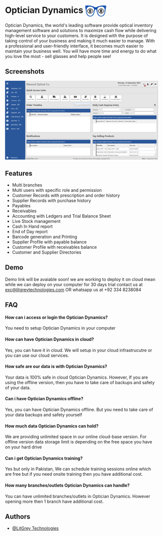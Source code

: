 # Optician Dynamics <img src="https://github.com/LitGrey-Technologies/Optician-Dynamics/blob/main/od_logo.png" data-canonical-src="https://github.com/LitGrey-Technologies/Optician-Dynamics/blob/main/od_logo.png" width="70" height="40" align="center"/>


Optician Dynamics, the world's leading software provide optical inventory management software and solutions to maximize cash flow while delivering high-level service to your customers. It is designed with the purpose of taking control of your business and making it much easier to manage. With a professional and user-friendly interface, it becomes much easier to maintain your business well. You will have more time and energy to do what you love the most - sell glasses and help people see!

## Screenshots

![App Screenshot](https://github.com/LitGrey-Technologies/Optician-Dynamics/blob/main/opdynmaics-dashboard.PNG)


## Features

- Multi branches
- Multi users with specific role and permission
- Customer Records with prescription and order history
- Supplier Records with purchase history
- Payables
- Receivables
- Accounting with Ledgers and Trial Balance Sheet
- Live Stock management
- Cash In Hand report
- End of Day report 
- Barcode generation and Printing
- Supplier Profile with payable balance
- Customer Profile with receivables balance
- Customer and Supplier Directories



## Demo

Demo link will be avaiable soon! we are working to deploy it on cloud mean while we can deploy on your computer for 30 days trial contact us at exc@litgreytechnologies.com OR whatsapp us at +92 334 8238084



## FAQ

#### How can i access or login the Optician Dynamics?

You need to setup Optician Dynamics in your computer

#### How can have Optician Dynamics in cloud?

Yes, you can have it in cloud. We will setup in your cloud infrastrucutre or you can use our cloud services.

#### How safe are our data is with Optician Dynamics?

Your data is 100% safe in cloud Optician Dynamics. However, If you are using the offline version, then you have to take care of backups and safety of your data.

#### Can i have Optician Dynamics offline?

Yes, you can have Optician Dynamics offline. But you need to take care of your data backups and safety yourself

#### How much data Optician Dynamics can hold?

We are providing unlimited space in our online cloud-base version. For offline version data storage limit is depending on the free space you have on your hard drive

#### Can i get Optician Dynamics training?

Yes but only in Pakistan, We can schedule training sessions online which are free but if you need onsite training then you have additional cost.

#### How many branches/outlets Optician Dynamics can handle?

You can have unlimited branches/outlets in Optician Dynamics. However opening more then 1 branch have additional cost.
## Authors

- [@LitGrey Technologies](https://www.github.com/LitGrey-Technologies)

